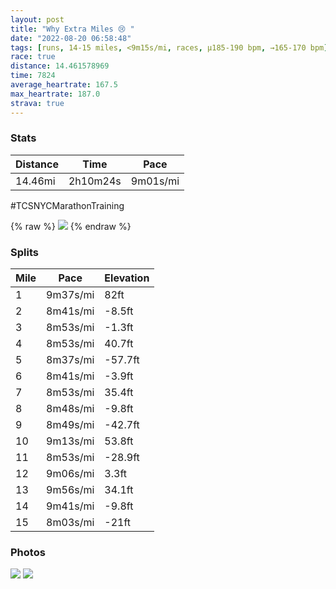 ```yaml
---
layout: post
title: "Why Extra Miles 😢 "
date: "2022-08-20 06:58:48"
tags: [runs, 14-15 miles, <9m15s/mi, races, μ185-190 bpm, →165-170 bpm]
race: true
distance: 14.461578969
time: 7824
average_heartrate: 167.5
max_heartrate: 187.0
strava: true
---
```


### Stats

| Distance | Time | Pace |
|----------|------|------|
|14.46mi|2h10m24s|9m01s/mi|

#TCSNYCMarathonTraining

{% raw %}
<img src='https://maps.googleapis.com/maps/api/staticmap?maptype=roadmap&path=enc:cu~wFlxhbMYnAgA~BwAtFk@hBq@hAElAlDtAvDhCl@@b@bAh@\WLFR~@nAxG|E|DvBzGzElI|D~ChCxAb@AlAm@nAuAnF]xBkAvCC\dAl@Hd@j@Ff@lAjABbA|@fALn@x@`Af@b@h@|DjBXd@Iz@{Ae@mDgCiGkDqC?iD]_ANgCtAq@E_GmDaGmH{@KeCXeGqAyA{Am@iC{@k@w@Z[n@DvAdAzBPbAEn@q@bA_AHwFeFaCq@}Aj@iArA_AnBa@xCKpCa@hAPnAr@rAbATjASj@sAHaB`@}@r@]dDKlAe@t@Bp@^t@|@p@vAnAzEr@p@jA^fAzA|@zE`B|C~AlAfDbAvAv@bBpBrAzCxAh@lDHbAr@d@p@d@lCfAbDtBpCfCjAbC\~ASlCgAjBFxDtCxBxE~@dAnA^fCMvBVpAlAp@~A|BpDhEbEfCbGn@t@b@ZnB`@nHe@z@Lz@h@t@zAd@`D|@bA~HzCdDfBtAdBpAnCdBvBxA|A|BtAjAPhBu@tDwHz@cD?qA_AyAkJsF_CuCSwADs@tAqE?aCm@qAkA{@uAi@}@y@gEyG{BeAuAWq@@{AbAeBOiAq@kBiBi@mBo@mAy@]sANgEcAcGmCqB{CwBmB{Bq@sDiC[a@a@{AYcDT{DEeByA{B}SkMsDwCgDmAiBHqCe@oAJcBvA_BAsFmDmFaH_AMmCPsGqAqAsBe@cB_As@k@N[^Il@LvApAxCAlAi@p@q@J_AQqC}CkD_BqB\iAfBaAtCa@vF_@bAHhCr@x@pBJz@iBZiBj@w@pBIzDcAx@Xv@t@z@pBbBzFfBn@nAnAjAjGj@hAzC~BhFnBtBdCVnAv@lA`Bl@pCGtAz@n@|A\bCh@hBhBbCzCpBxB`@lDm@hAe@`BHhEhCpAjBh@lB~@pAp@XjEK~@VnAhAxB|DrAdBdDrC~CdHrAlAjBl@lHYhCt@b@v@x@~DzEhDfEpA`C|AlDrFtClDbDbBnAFb@MbBoAjBsEJwCh@c@MqC]{@mHsDmBeBq@qAUoDnAqD@i@_@gCo@eAgDgBuCcGaAw@}DiA}@BaBr@{@@_AY{BqBy@}AQ{@m@s@_A]cANs@KqGmBkC{AkEoF_DqAgCiB}AiCy@aEj@wDIq@y@iB{AwAcGeEcQ_LyBe@sB?aDe@_ARmA`AcCAwD}B{EcGoAcAiDF_Eg@c@HS`@IxA&key=AIzaSyC1MId7bFpkLXNAaYhBSTb8jLyiSqzbDtM&size=800x800&markers=color:yellow|label:S|40.79458,-73.94199&markers=color:green|label:F|40.79448999999998,-73.95572999999995'>
{% endraw %}

### Splits

| Mile | Pace | Elevation |
|------|------|-----------|
|1|9m37s/mi|82ft|
|2|8m41s/mi|-8.5ft|
|3|8m53s/mi|-1.3ft|
|4|8m53s/mi|40.7ft|
|5|8m37s/mi|-57.7ft|
|6|8m41s/mi|-3.9ft|
|7|8m53s/mi|35.4ft|
|8|8m48s/mi|-9.8ft|
|9|8m49s/mi|-42.7ft|
|10|9m13s/mi|53.8ft|
|11|8m53s/mi|-28.9ft|
|12|9m06s/mi|3.3ft|
|13|9m56s/mi|34.1ft|
|14|9m41s/mi|-9.8ft|
|15|8m03s/mi|-21ft|

### Photos
<img src='https://dgtzuqphqg23d.cloudfront.net/Wn7vyGqPTk7oZkRcz5ru8vLvairumS9sMHtvW2JKqX4-576x768.jpg'>

<img src='https://dgtzuqphqg23d.cloudfront.net/OWrIiV1LKs8w_TDK2HIfzug_HXiezKpP0Ii7EpMaUNE-576x768.jpg'>
